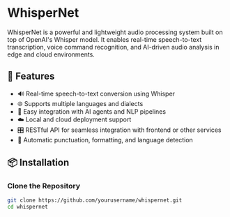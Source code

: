 # WhisperNet

WhisperNet is a powerful and lightweight audio processing system built on top of OpenAI's Whisper model. It enables real-time speech-to-text transcription, voice command recognition, and AI-driven audio analysis in edge and cloud environments.

## 🚀 Features

- 🔊 Real-time speech-to-text conversion using Whisper
- 🌐 Supports multiple languages and dialects
- 🧠 Easy integration with AI agents and NLP pipelines
- ☁️ Local and cloud deployment support
- 🎛️ RESTful API for seamless integration with frontend or other services
- 📝 Automatic punctuation, formatting, and language detection

## 📦 Installation

### Clone the Repository

```bash
git clone https://github.com/yourusername/whispernet.git
cd whispernet
